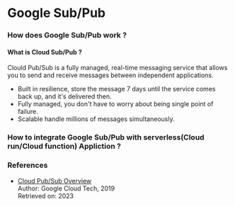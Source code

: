 # Google Sub/Pub

### How does Google Sub/Pub work ?

#### What is Cloud Sub/Pub ?

Clould Pub/Sub is a fully managed, real-time messaging service that allows you to send and receive messages between independent applications.

- Built in resilience, store the message 7 days until the service comes back up, and it's delivered then.
- Fully managed, you don't have to worry about being single point of failure.
- Scalable handle millions of messages simultaneously.

### How to integrate Google Sub/Pub with serverless(Cloud run/Cloud function) Appliction ?

### References

- [<u>Cloud Pub/Sub Overview</u>](https://www.youtube.com/watch?v=cvu53CnZmGI&list=PLIivdWyY5sqKwVLe4BLJ-vlh9r9zCdOse)  
  Author: Google Cloud Tech, 2019  
  Retrieved on: 2023

